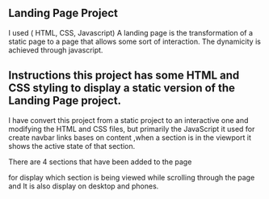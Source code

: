 ## Landing Page Project  
I used ( HTML, CSS, Javascript) A landing page is the transformation of a static page to a page that allows some sort of interaction. The dynamicity is achieved through javascript.

## Instructions this project has some HTML and CSS styling to display a static version of the Landing Page project. 
I have convert this project from a static project to an interactive one and modifying the HTML and CSS files, but primarily the JavaScript it used for create navbar links bases on content ,when a section is in the viewport it shows the active state of that section.

There are 4 sections that have been added to the page

for display which section is being viewed while scrolling through the page  and It is also display on desktop and phones.
 
